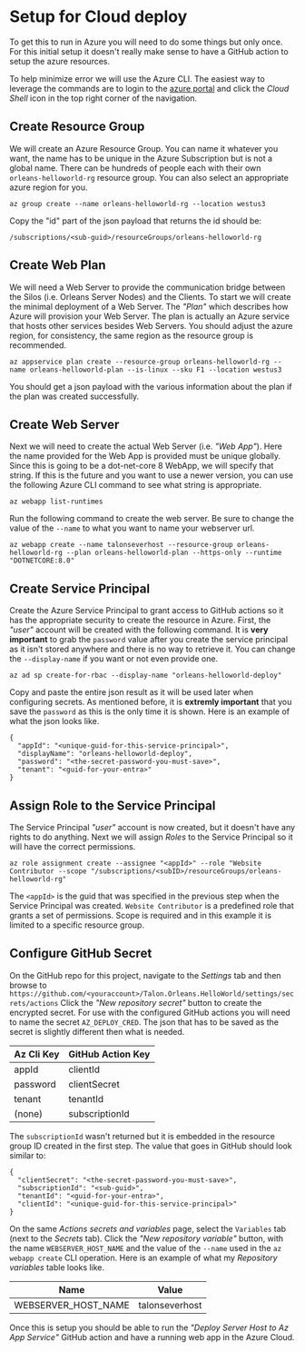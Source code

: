 # Setup for Cloud deploy

To get this to run in Azure you will need to do some things but only once.
For this initial setup it doesn't really make sense to have a GitHub action
to setup the azure resources.

To help minimize error we will use the Azure CLI. The easiest way to
leverage the commands are to login to the [azure portal](https://portal.azure.com/)
and click the _Cloud Shell_ icon in the top right corner of the navigation.

## Create Resource Group

We will create an Azure Resource Group. You can name it whatever you want,
the name has to be unique in the Azure Subscription but is not a global
name. There can be hundreds of people each with their own
`orleans-helloworld-rg` resource group. You can also select an appropriate
azure region for you.

```
az group create --name orleans-helloworld-rg --location westus3
```

Copy the "id" part of the json payload that returns the id should be:

```
/subscriptions/<sub-guid>/resourceGroups/orleans-helloworld-rg
```

## Create Web Plan

We will need a Web Server to provide the communication bridge between the
Silos (i.e. Orleans Server Nodes) and the Clients. To start we will create
the minimal deployment of a Web Server. The _"Plan"_ which describes how
Azure will provision your Web Server. The plan is actually an Azure service
that hosts other services besides Web Servers. You should adjust the azure
region, for consistency, the same region as the resource group is
recommended.

```
az appservice plan create --resource-group orleans-helloworld-rg --name orleans-helloworld-plan --is-linux --sku F1 --location westus3
```

You should get a json payload with the various information about the plan
if the plan was created successfully.

## Create Web Server

Next we will need to create the actual Web Server (i.e. _"Web App"_). Here
the name provided for the Web App is provided must be unique globally.
Since this is going to be a dot-net-core 8 WebApp, we will specify that
string. If this is the future and you want to use a newer version, you can
use the following Azure CLI command to see what string is appropriate.

```
az webapp list-runtimes
```

Run the following command to create the web server. Be sure to change the
value of the `--name` to what you want to name your webserver url.

```
az webapp create --name talonseverhost --resource-group orleans-helloworld-rg --plan orleans-helloworld-plan --https-only --runtime "DOTNETCORE:8.0"
```

## Create Service Principal

Create the Azure Service Principal to grant access to GitHub actions so it
has the appropriate security to create the resource in Azure. First, the
_"user"_ account will be created with the following command. It is **very
important** to grab the `password` value after you create the service
principal as it isn't stored anywhere and there is no way to retrieve it.
You can change the `--display-name` if you want or not even provide one.

```
az ad sp create-for-rbac --display-name "orleans-helloworld-deploy"
```

Copy and paste the entire json result as it will be used later when
configuring secrets. As mentioned before, it is **extremly important** that
you save the `password` as this is the only time it is shown.  Here is an
example of what the json looks like.

```
{
  "appId": "<unique-guid-for-this-service-principal>",
  "displayName": "orleans-helloworld-deploy",
  "password": "<the-secret-password-you-must-save>",
  "tenant": "<guid-for-your-entra>"
}
```

## Assign Role to the Service Principal

The Service Principal _"user"_ account is now created, but it doesn't have
any rights to do anything. Next we will assign _Roles_ to the Service
Principal so it will have the correct permissions.

```
az role assignment create --assignee "<appId>" --role "Website Contributor --scope "/subscriptions/<subID>/resourceGroups/orleans-helloworld-rg"
```

The `<appId>` is the guid that was specified in the previous step when the
Service Principal was created. `Website Contributor` is a predefined role
that grants a set of permissions. Scope is required and in this example it
is limited to a specific resource group.

## Configure GitHub Secret

On the GitHub repo for this project, navigate to the _Settings_ tab and
then browse to `https://github.com/<youraccount>/Talon.Orleans.HelloWorld/settings/secrets/actions`
Click the _"New repository secret"_ button to create the encrypted secret.
For use with the configured GitHub actions you will need to name the secret
`AZ_DEPLOY_CRED`. The json that has to be saved as the secret is slightly
different then what is needed.

| Az Cli Key | GitHub Action Key |
| ---------- | ----------------- |
| appId      | clientId          |
| password   | clientSecret      |
| tenant     | tenantId          |
| (none)     | subscriptionId    |

The `subscriptionId` wasn't returned but it is embedded in the resource
group ID created in the first step. The value that goes in GitHub should
look similar to:

```
{
  "clientSecret": "<the-secret-password-you-must-save>",
  "subscriptionId": "<sub-guid>",
  "tenantId": "<guid-for-your-entra>",
  "clientId": "<unique-guid-for-this-service-principal>"
}
```

On the same _Actions secrets and variables_ page, select the `Variables`
tab (next to the _Secrets_ tab). Click the _"New repository variable"_
button, with the name `WEBSERVER_HOST_NAME` and the value of the `--name`
used in the `az webapp create` CLI operation. Here is an example of what my
_Repository variables_ table looks like.

| Name                | Value          |
| ------------------- | -------------- |
| WEBSERVER_HOST_NAME | talonseverhost |

Once this is setup you should be able to run the _"Deploy Server Host to Az
App Service"_ GitHub action and have a running web app in the Azure Cloud.